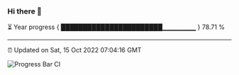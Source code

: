 ### Hi there 👋

⏳ Year progress { ███████████████████████▁▁▁▁▁▁▁ } 78.71 %

---

⏰ Updated on Sat, 15 Oct 2022 07:04:16 GMT

![Progress Bar CI](https://github.com/liununu/liununu/workflows/Progress%20Bar%20CI/badge.svg)
